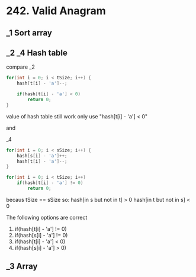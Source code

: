 # 242. Valid Anagram
## _1 Sort array

## _2 _4 Hash table
compare
_2
```c
for(int i = 0; i < tSize; i++) {
    hash[t[i] - 'a']--;

    if(hash[t[i] - 'a'] < 0)
        return 0;
}
```

value of hash table still work
only use "hash[t[i] - 'a'] < 0"

and

_4
```c
for(int i = 0; i < sSize; i++) {
    hash[s[i] - 'a']++;
    hash[t[i] - 'a']--;
}

for(int i = 0; i < tSize; i++)
    if(hash[t[i] - 'a'] != 0)
        return 0;
```

becaus tSize == sSize
so:
hash[in s but not in t] > 0
hash[in t but not in s] < 0

The following options are correct
1) if(hash[t[i] - 'a'] != 0)
2) if(hash[s[i] - 'a'] != 0)
3) if(hash[t[i] - 'a'] < 0)
4) if(hash[s[i] - 'a'] > 0)

## _3 Array
